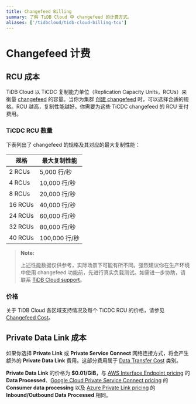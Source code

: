 ```yaml
---
title: Changefeed Billing
summary: 了解 TiDB Cloud 中 changefeed 的计费方式。
aliases: ['/tidbcloud/tidb-cloud-billing-tcu']
---
```


# Changefeed 计费

## RCU 成本

TiDB Cloud 以 TiCDC 复制能力单位（Replication Capacity Units，RCUs）来衡量 [changefeed](/tidb-cloud/changefeed-overview.md) 的容量。当你为集群 [创建 changefeed](/tidb-cloud/changefeed-overview.md#create-a-changefeed) 时，可以选择合适的规格。RCU 越高，复制性能越好。你需要为这些 TiCDC changefeed 的 RCU 支付费用。

### TiCDC RCU 数量

下表列出了 changefeed 的规格及其对应的最大复制性能：

| 规格         | 最大复制性能         |
|--------------|---------------------|
| 2 RCUs       | 5,000 行/秒         |
| 4 RCUs       | 10,000 行/秒        |
| 8 RCUs       | 20,000 行/秒        |
| 16 RCUs      | 40,000 行/秒        |
| 24 RCUs      | 60,000 行/秒        |
| 32 RCUs      | 80,000 行/秒        |
| 40 RCUs      | 100,000 行/秒       |

> **Note:**
>
> 上述性能数据仅供参考，实际场景下可能有所不同。强烈建议你在生产环境中使用 changefeed 功能前，先进行真实负载测试。如需进一步协助，请联系 [TiDB Cloud support](/tidb-cloud/tidb-cloud-support.md)。

### 价格

关于 TiDB Cloud 各区域支持情况及每个 TiCDC RCU 的价格，请参见 [Changefeed Cost](https://www.pingcap.com/tidb-dedicated-pricing-details/#changefeed-cost)。

## Private Data Link 成本

如果你选择 **Private Link** 或 **Private Service Connect** 网络连接方式，将会产生额外的 **Private Data Link** 费用。这部分费用属于 [Data Transfer Cost](https://www.pingcap.com/tidb-dedicated-pricing-details/#data-transfer-cost) 类别。

**Private Data Link** 的价格为 **$0.01/GiB**，与 [AWS Interface Endpoint pricing](https://aws.amazon.com/privatelink/pricing/#Interface_Endpoint_pricing) 的 **Data Processed**、[Google Cloud Private Service Connect pricing](https://cloud.google.com/vpc/pricing#psc-forwarding-rules) 的 **Consumer data processing** 以及 [Azure Private Link pricing](https://azure.microsoft.com/en-us/pricing/details/private-link/) 的 **Inbound/Outbound Data Processed** 相同。
